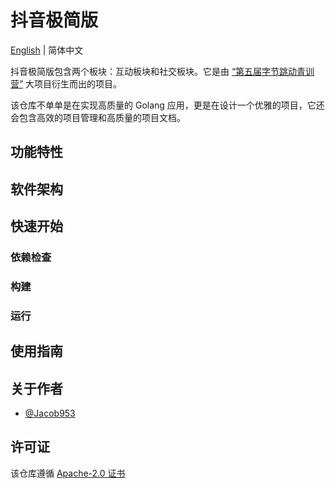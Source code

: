 # 抖音极简版

[English](README.md) | 简体中文

抖音极简版包含两个板块：互动板块和社交板块。它是由 
[“第五届字节跳动青训营”](https://juejin.cn/post/7171281874357059592 "https://juejin.cn/post/7171281874357059592") 
大项目衍生而出的项目。

该仓库不单单是在实现高质量的 Golang 应用，更是在设计一个优雅的项目，它还会包含高效的项目管理和高质量的项目文档。

## 功能特性

<!-- 描述该项目的核心功能点 -->

## 软件架构

<!-- 可以描述下项目的架构 -->

## 快速开始

### 依赖检查

<!-- 描述该项目的依赖，比如依赖的包、工具或者其他任何依赖项 -->

### 构建

<!-- 描述如何构建该项目 -->

### 运行

<!-- 描述如何运行该项目 -->

## 使用指南

<!-- 描述如何使用该项目 -->

## 关于作者

- [@Jacob953](https://github.com/Jacob953)

## 许可证

该仓库遵循 [Apache-2.0 证书](LICENSE)